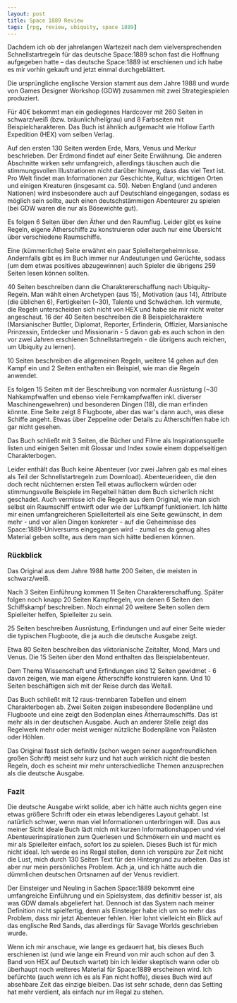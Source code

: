 ```yaml
---
layout: post
title: Space 1889 Review
tags: [rpg, review, ubiquity, space 1889]
---
```

Dachdem ich ob der jahrelangen Wartezeit nach dem vielversprechenden Schnellstartregeln für das deutsche Space:1889 schon fast die Hoffnung aufgegeben hatte – das deutsche Space:1889 ist erschienen und ich habe es mir vorhin gekauft und jetzt einmal durchgeblättert.

Die ursprüngliche englische Version stammt aus dem Jahre 1988 und wurde von Games Designer Workshop (GDW) zusammen mit zwei Strategiespielen produziert. 

Für 40€ bekommt man ein gediegenes Hardcover mit 260 Seiten in schwarz/weiß (bzw. bräunlich/hellgrau) und 8 Farbseiten mit Beispielcharakteren. Das Buch ist ähnlich aufgemacht wie Hollow Earth Expedition (HEX) vom selben Verlag.

Auf den ersten 130 Seiten werden Erde, Mars, Venus und Merkur beschrieben. Der Erdmond findet auf einer Seite Erwähnung. Die anderen Abschnitte wirken sehr umfangreich, allerdings täuschen auch die stimmungsvollen Illustrationen nicht darüber hinweg, dass das viel Text ist. Pro Welt findet man Informationen zur Geschichte, Kultur, wichtigen Orten und einigen Kreaturen (insgesamt ca. 50). Neben England (und anderen Nationen) wird insbesondere auch auf Deutschland eingegangen, sodass es möglich sein sollte, auch einen deutschstämmigen Abenteurer zu spielen (bei GDW waren die nur als Bösewichte gut).

Es folgen 6 Seiten über den Äther und den Raumflug. Leider gibt es keine Regeln, eigene Ätherschiffe zu konstruieren oder auch nur eine Übersicht über verschiedene Raumschiffe.

Eine (kümmerliche) Seite erwähnt ein paar Spielleitergeheimnisse. Andernfalls gibt es im Buch immer nur Andeutungen und Gerüchte, sodass (um dem etwas positives abzugewinnen) auch Spieler die übrigens 259 Seiten lesen können sollten.

40 Seiten beschreiben dann die Charaktererschaffung nach Ubiquity-Regeln. Man wählt einen Archetypen (aus 15), Motivation (aus 14), Attribute (die üblichen 6), Fertigkeiten (~30), Talente und Schwächen. Ich vermute, die Regeln unterscheiden sich nicht von HEX und habe sie mir nicht weiter angeschaut. 16 der 40 Seiten beschreiben die 8 Beispielcharaktere (Marsianischer Buttler, Diplomat, Reporter, Erfinderin, Offizier, Marsianische Prinzessin, Entdecker und Missionarin - 5 davon gab es auch schon in den vor zwei Jahren erschienen Schnellstartregeln - die übrigens auch reichen, um Ubiquity zu lernen).

10 Seiten beschreiben die allgemeinen Regeln, weitere 14 gehen auf den Kampf ein und 2 Seiten enthalten ein Beispiel, wie man die Regeln anwendet.

Es folgen 15 Seiten mit der Beschreibung von normaler Ausrüstung (~30 Nahkampfwaffen und ebenso viele Fernkampfwaffen inkl. diverser Maschinengewehren) und besonderen Dingen (18), die man erfinden könnte. Eine Seite zeigt 8 Flugboote, aber das war's dann auch, was diese Schiffe angeht. Etwas über Zeppeline oder Details zu Ätherschiffen habe ich gar nicht gesehen.

Das Buch schließt mit 3 Seiten, die Bücher und Filme als Inspirationsquelle listen und einigen Seiten mit Glossar und Index sowie einem doppelseitigen Charakterbogen.

Leider enthält das Buch keine Abenteuer (vor zwei Jahren gab es mal eines als Teil der Schnellstartregeln zum Download). Abenteuerideen, die den doch recht nüchternen ersten Teil etwas auflockern würden oder stimmungsvolle Beispiele im Regelteil hätten dem Buch sicherlich nicht geschadet. Auch vermisse ich die Regeln aus dem Original, wie man sich selbst ein Raumschiff entwirft oder wie der Luftkampf funktioniert. Ich hätte mir einen umfangreicheren Spielleiterteil als eine Seite gewünscht, in dem mehr - und vor allen Dingen konkreter - auf die Geheimnisse des Space:1889-Universums eingegangen wird - zumal es da genug altes Material geben sollte, aus dem man sich hätte bedienen können.

### Rückblick

Das Original aus dem Jahre 1988 hatte 200 Seiten, die meisten in schwarz/weiß.

Nach 3 Seiten Einführung kommen 11 Seiten Charaktererschaffung. Später folgen noch knapp 20 Seiten Kampfregeln, von denen 6 Seiten den Schiffskampf beschreiben. Noch einmal 20 weitere Seiten sollen dem Spielleiter helfen, Spielleiter zu sein.

25 Seiten beschreiben Ausrüstung, Erfindungen und auf einer Seite wieder die typischen Flugboote, die ja auch die deutsche Ausgabe zeigt.

Etwa 80 Seiten beschreiben das viktorianische Zeitalter, Mond, Mars und Venus. Die 15 Seiten über den Mond enthalten das Beispielabenteuer.

Dem Thema Wissenschaft und Erfindungen sind 12 Seiten gewidmet - 6 davon zeigen, wie man eigene Ätherschiffe konstruieren kann. Und 10 Seiten beschäftigen sich mit der Reise durch das Weltall.

Das Buch schließt mit 12 raus-trennbaren Tabellen und einem Charakterbogen ab. Zwei Seiten zeigen insbesondere Bodenpläne und Flugboote und eine zeigt den Bodenplan eines Ätherraumschiffs. Das ist mehr als in der deutschen Ausgabe. Auch an anderer Stelle zeigt das Regelwerk mehr oder meist weniger nützliche Bodenpläne von Palästen oder Höhlen.

Das Original fasst sich definitiv (schon wegen seiner augenfreundlichen großen Schrift) meist sehr kurz und hat auch wirklich nicht die besten Regeln, doch es scheint mir mehr unterschiedliche Themen anzusprechen als die deutsche Ausgabe.

### Fazit

Die deutsche Ausgabe wirkt solide, aber ich hätte auch nichts gegen eine etwas größere Schrift oder ein etwas lebendigeres Layout gehabt. Ist natürlich schwer, wenn man viel Informationen unterbringen will. Das aus meiner Sicht ideale Buch lädt mich mit kurzen Informationshappen und viel Abenteuerinspirationen zum Querlesen und Schmökern ein und macht es mir als Spielleiter einfach, sofort los zu spielen. Dieses Buch ist für mich nicht ideal. Ich werde es ins Regal stellen, denn ich verspüre zur Zeit nicht die Lust, mich durch 130 Seiten Text für den Hintergrund zu arbeiten. Das ist aber nur mein persönliches Problem. Ach ja, und ich hätte auch die dümmlichen deutschen Ortsnamen auf der Venus revidiert.

Der Einsteiger und Neuling in Sachen Space:1889 bekommt eine umfangreiche Einführung und ein Spielsystem, das definitiv besser ist, als was GDW damals abgeliefert hat. Dennoch ist das System nach meiner Definition nicht spielfertig, denn als Einsteiger habe ich um so mehr das Problem, dass mir jetzt Abenteuer fehlen. Hier lohnt vielleicht ein Blick auf das englische Red Sands, das allerdings für Savage Worlds geschrieben wurde.

Wenn ich mir anschaue, wie lange es gedauert hat, bis dieses Buch erschienen ist (und wie lange ein Freund von mir auch schon auf den 3. Band von HEX auf Deutsch wartet) bin ich leider skeptisch wann oder ob überhaupt noch weiteres Material für Space:1889 erscheinen wird. Ich befürchte (auch wenn ich es als Fan nicht hoffe), dieses Buch wird auf absehbare Zeit das einzige bleiben. Das ist sehr schade, denn das Setting hat mehr verdient, als einfach nur im Regal zu stehen.

